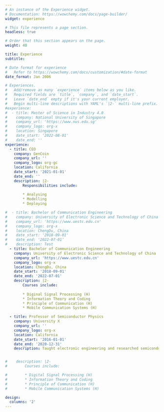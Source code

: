 ```yaml
---
# An instance of the Experience widget.
# Documentation: https://wowchemy.com/docs/page-builder/
widget: experience

# This file represents a page section.
headless: true

# Order that this section appears on the page.
weight: 40

title: Experience
subtitle:

# Date format for experience
#   Refer to https://wowchemy.com/docs/customization/#date-format
date_format: Jan 2006

# Experiences.
#   Add/remove as many `experience` items below as you like.
#   Required fields are `title`, `company`, and `date_start`.
#   Leave `date_end` empty if it's your current employer.
#   Begin multi-line descriptions with YAML's `|2-` multi-line prefix.
#experience:
#  - title: Master of Science in Industry 4.0
#    company: National University of Singapore
#    company_url: 'https://www.nus.edu.sg'
#    company_logo: org-x
#    location: Singapore
#    date_start: '2022-08-01'
#    date_end: ''
experience:
  - title: CEO
    company: GenCoin
    company_url: ''
    company_logo: org-gc
    location: California
    date_start: '2021-01-01'
    date_end: ''
    description: |2-
        Responsibilities include:
        
        * Analysing
        * Modelling
        * Deploying

#  - title: Bachelor of Communication Engineering
#    company: University of Electronic Science and Technology of China
#    company_url: 'https://www.uestc.edu.cn'
#    company_logo: org-x
#    location: ChengDu, China
#    date_start: '2018-09-01'
#    date_end: '2022-07-01‘
#    description: Test
  - title: Bachelor of Communication Engineering
    company: University of Electronic Science and Technology of China
    company_url: 'https://www.uestc.edu.cn'
    company_logo: org-x
    location: ChengDu, China
    date_start: '2018-09-01'
    date_end: '2022-07-01'
    description: |2-
        Courses include:
        
        * Diginal Signal Processing (H)
        * Information Theory and Coding
        * Principle of Communication (H)
        * Mobile Communication Systems (H)

  - title: Professor of Semiconductor Physics
    company: University X
    company_url: ''
    company_logo: org-x
    location: California
    date_start: '2016-01-01'
    date_end: '2020-12-31'
    description: Taught electronic engineering and researched semiconductor physics.


#    description: |2-
#        Courses include:

#        * Digital Signal Processing (H)
#        * Information Theory and Coding
#        * Principle of Communication (H)
#        * Mobile Communication Systems (H)

design:
  columns: '2'
---
```

